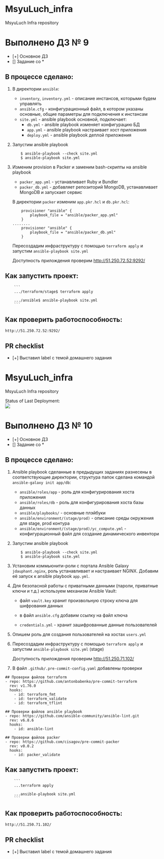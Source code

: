 # MsyuLuch_infra
MsyuLuch Infra repository

# Выполнено ДЗ № 9

 - [+] Основное ДЗ
 - [] Задание со *

## В процессе сделано:
 1. В директории `аnsible`:
    - `inventory`, `inventory.yml` - описание инстансов, которыми будем управлять
    - `ansible.cfg` - конфигурационный файл, в котором указаны основные, общие параметры для подключения к инстансам
    - `site.yml` - ansible playbook основной, подключает:
        - `db.yml` - ansible playbook изменяет конфигурацию БД
        - `app.yml` - ansible playbook настраивает хост приложения
        - `deploy.yml` - ansible playbook деплой приложения

 2. Запустим ansible playbook

 ```
        $ ansible-playbook --check site.yml
        $ ansible-playbook site.yml
 ```

 3. Изменим provision в Packer и заменим bash-скрипты на ansible playbook

    - `packer_app.yml` - устанавливает Ruby и Bundler
    - `packer_db.yml` - добавляет репозиторий MongoDB, устанавливает MongoDB и запускает сервис

    В директории `packer` изменим `app.pkr.hcl` и `db.pkr.hcl`:

    ```
        provisioner "ansible" {
            playbook_file = "ansible/packer_app.yml"
        }
    ........
        provisioner "ansible" {
            playbook_file = "ansible/packer_db.yml"
        }
    ```

    Пересоздадим инфраструктуру с помощью `terraform apply` и запустим `ansible-playbook site.yml`

    Доступность прилождения проверим http://51.250.72.52:9292/


## Как запустить проект:

        ```
        .../terraform/stage$ terraform apply

        .../ansible$ ansible-playbook site.yml
        ```

## Как проверить работоспособность:

    http://51.250.72.52:9292/

## PR checklist
 - [+] Выставил label с темой домашнего задания


# MsyuLuch_infra
MsyuLuch Infra repository

Status of Last Deployment: <br>
<img src="https://github.com/Otus-DevOps-22-08/MsyuLuch_infra/actions/workflows/run-tests.yml/badge.svg"><br>

# Выполнено ДЗ № 10

 - [+] Основное ДЗ
 - [] Задание со *

## В процессе сделано:
 1. Ansible playbook сделанные в предыдущих заданиях разнесены в соответствующие директории,
 структура папок сделана командой `ansible-galaxy init app/db`:

    - `ansible/roles/app` - роль для конфигурирования хоста приложения
    - `ansible/roles/db` - роль для конфигурирования хоста базы данных
    - `ansible/playbooks/` - основные плэйбуки
    - `ansible/environment/(stage/prod)` - описание среды окружения для stage, prod контура
    - `ansible/environment/(stage/prod)/yc_compute.yml` - конфигурационный файл для создание динамического инвентори

 2. Запустим ansible playbook

 ```
        $ ansible-playbook --check site.yml
        $ ansible-playbook site.yml
 ```

 3. Установим коммьюнити-роли с портала Ansible Galaxy `jdauphant.nginx`, роль устанавливает и настраивает NGINX. Добавим её запуск к ansible playbook `app.yml`.

 4. Для безопасной работы с приватными данными (пароли, приватные ключи и т.д.) используем механизм Ansible Vault:

    - файл `vault.key` хранит произвольную строку ключа для шифрования данных
    - в файл `ansible.cfg` добавим ссылку на файл ключа

    - `credentials.yml` - хранит зашифрованные данные пользователей

5. Опишем роль для создания пользователей на хостах `users.yml`


6. Пересоздадим инфраструктуру с помощью `terraform apply` и запустим `ansible-playbook site.yml` (stage)

    Доступность прилождения проверим http://51.250.71.102/

7. В файл `.github/.pre-commit-config.yaml` добавлены проверки

```
## Проверки файлов terraform
- repo: https://github.com/antonbabenko/pre-commit-terraform
  rev: v1.76.0
  hooks:
    - id: terraform_fmt
    - id: terraform_validate
    - id: terraform_tflint

## Проверки файлов ansible playbook
- repo: https://github.com/ansible-community/ansible-lint.git
  rev: v6.8.6
  hooks:
    - id: ansible-lint

## Проверки файлов packer
- repo: https://github.com/cisagov/pre-commit-packer
  rev: v0.0.2
  hooks:
    - id: packer_validate
```

## Как запустить проект:

        ```
        ...terraform apply

        ...ansible-playbook site.yml
        ```

## Как проверить работоспособность:

    http://51.250.71.102/

## PR checklist
 - [+] Выставил label с темой домашнего задания
